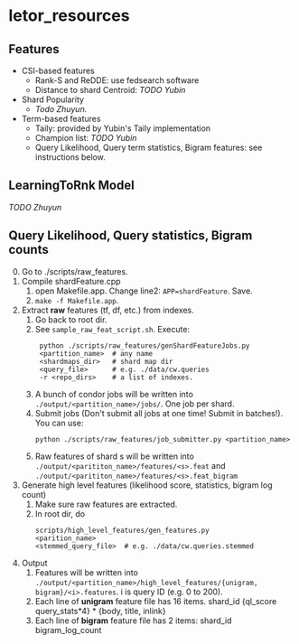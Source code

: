 # letor_resources

## Features
- CSI-based features
    - Rank-S and ReDDE: use fedsearch software
    - Distance to shard Centroid: *TODO Yubin*
- Shard Popularity
    - *Todo Zhuyun.*
- Term-based features
    - Taily: provided by Yubin's Taily implementation
    - Champion list: *TODO Yubin*
    - Query Likelihood, Query term statistics, Bigram features: see instructions below.

## LearningToRnk Model
*TODO Zhuyun*

## Query Likelihood, Query statistics, Bigram counts
0. Go to ./scripts/raw_features.
1. Compile shardFeature.cpp
    1. open Makefile.app. Change line2: `APP=shardFeature`. Save.
    2. `make -f Makefile.app`. 
3. Extract **raw** features (tf, df, etc.) from indexes.
    1.  Go back to root dir.
    2.  See `sample_raw_feat_script.sh`. Execute:
        ```
         python ./scripts/raw_features/genShardFeatureJobs.py
         <partition_name>  # any name
         <shardmaps_dir>   # shard map dir
         <query_file>      # e.g. ./data/cw.queries
         -r <repo_dirs>    # a list of indexes. 
        ``` 
    3.  A bunch of condor jobs will be written into `./output/<partition_name>/jobs/`.  One job per shard. 
    4.  Submit jobs (Don't submit all jobs at one time! Submit in batches!). You can use:
        ```
        python ./scripts/raw_features/job_submitter.py <partition_name>
        ```
    5. Raw features of shard s will be written into `./output/<parititon_name>/features/<s>.feat` and `./output/<parititon_name>/features/<s>.feat_bigram`
3.  Generate high level features (likelihood score, statistics, bigram log count)
    1. Make sure raw features are extracted.
    2. In root dir, do
       ```
       scripts/high_level_features/gen_features.py
       <parition_name>
       <stemmed_query_file>  # e.g. ./data/cw.queries.stemmed
       ```
4. Output
    1. Features will be written into `./output/<partition_name>/high_level_features/{unigram, bigram}/<i>.features`. i is query ID (e.g. 0 to 200). 
    1. Each line of **unigram** feature file has 16 items. shard_id {ql_score query_stats*4} * {body, title, inlink}
    2. Each line of **bigram** feature file has 2 items: shard_id bigram_log_count
